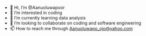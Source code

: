 - 👋 Hi, I’m @Aanuoluwapoor
- 👀 I’m interested in coding
- 🌱 I’m currently learning data analysis 
- 💞️ I’m looking to collaborate on coding and software engineering 
- 📫 How to reach me through Aanuoluwapo_ojo@yahoo.com

<!---
Aanuoluwapoor/Aanuoluwapoor is a ✨ special ✨ repository because its `README.md` (this file) appears on your GitHub profile.
You can click the Preview link to take a look at your changes.
--->
